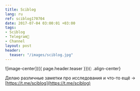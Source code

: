 ```yaml
---
title: Sciblog
lang: ru
ref: sciblog170704
date: 2017-07-04 03:00:01 +03:00
tags:
- Sciblog
- Telegram💬
- Channel
layout: post
header:
  teaser: "/images/sciblog.jpg"
---
```


![image-center]({{ page.header.teaser }}){: .align-center}

Делаю различные заметки про исследования и что-то ещё -> [https://t.me/sciblog](https://t.me/sciblog)
